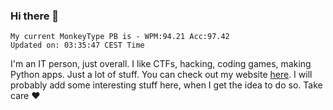 ### Hi there 👋
<!-- PB START -->
```
My current MonkeyType PB is - WPM:94.21 Acc:97.42
Updated on: 03:35:47 CEST Time
```
<!-- PB END -->
I'm an IT person, just overall. I like CTFs, hacking, coding games, making Python apps. Just a lot of stuff.
You can check out my website [here](https://skill3472.github.io/).
I will probably add some interesting stuff here, when I get the idea to do so. Take care ❤️
